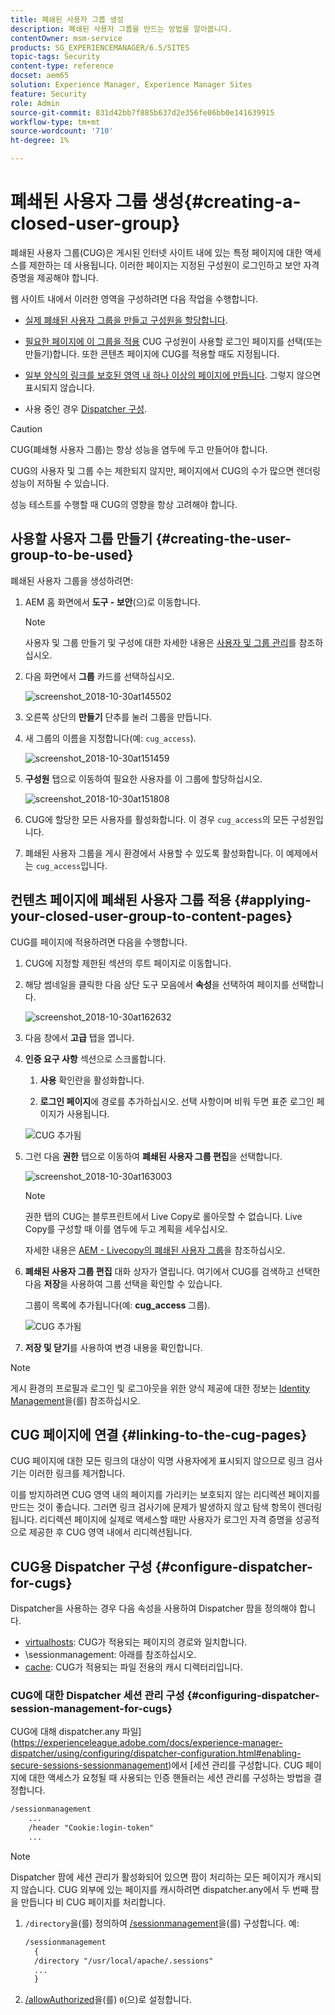 ```yaml
---
title: 폐쇄된 사용자 그룹 생성
description: 폐쇄된 사용자 그룹을 만드는 방법을 알아봅니다.
contentOwner: msm-service
products: SG_EXPERIENCEMANAGER/6.5/SITES
topic-tags: Security
content-type: reference
docset: aem65
solution: Experience Manager, Experience Manager Sites
feature: Security
role: Admin
source-git-commit: 831d42bb7f885b637d2e356fe06bb0e141639915
workflow-type: tm+mt
source-wordcount: '710'
ht-degree: 1%

---
```


# 폐쇄된 사용자 그룹 생성{#creating-a-closed-user-group}

폐쇄된 사용자 그룹(CUG)은 게시된 인터넷 사이트 내에 있는 특정 페이지에 대한 액세스를 제한하는 데 사용됩니다. 이러한 페이지는 지정된 구성원이 로그인하고 보안 자격 증명을 제공해야 합니다.

웹 사이트 내에서 이러한 영역을 구성하려면 다음 작업을 수행합니다.

* [실제 폐쇄된 사용자 그룹을 만들고 구성원을 할당합니다](#creating-the-user-group-to-be-used).

* [필요한 페이지에 이 그룹을 적용](#applying-your-closed-user-group-to-content-pages) CUG 구성원이 사용할 로그인 페이지를 선택(또는 만들기)합니다. 또한 콘텐츠 페이지에 CUG를 적용할 때도 지정됩니다.

* [일부 양식의 링크를 보호된 영역 내 하나 이상의 페이지에 만듭니다](#linking-to-the-cug-pages). 그렇지 않으면 표시되지 않습니다.

* 사용 중인 경우 [Dispatcher 구성](#configure-dispatcher-for-cugs).

>[!CAUTION]
>
>CUG(폐쇄형 사용자 그룹)는 항상 성능을 염두에 두고 만들어야 합니다.
>
>CUG의 사용자 및 그룹 수는 제한되지 않지만, 페이지에서 CUG의 수가 많으면 렌더링 성능이 저하될 수 있습니다.
>
>성능 테스트를 수행할 때 CUG의 영향을 항상 고려해야 합니다.

## 사용할 사용자 그룹 만들기 {#creating-the-user-group-to-be-used}

폐쇄된 사용자 그룹을 생성하려면:

1. AEM 홈 화면에서 **도구 - 보안**(으)로 이동합니다.

   >[!NOTE]
   >
   >사용자 및 그룹 만들기 및 구성에 대한 자세한 내용은 [사용자 및 그룹 관리](/help/sites-administering/security.md#managing-users-and-groups)를 참조하십시오.

1. 다음 화면에서 **그룹** 카드를 선택하십시오.

   ![screenshot_2018-10-30at145502](assets/screenshot_2018-10-30at145502.png)

1. 오른쪽 상단의 **만들기** 단추를 눌러 그룹을 만듭니다.
1. 새 그룹의 이름을 지정합니다(예: `cug_access`).

   ![screenshot_2018-10-30at151459](assets/screenshot_2018-10-30at151459.png)

1. **구성원** 탭으로 이동하여 필요한 사용자를 이 그룹에 할당하십시오.

   ![screenshot_2018-10-30at151808](assets/screenshot_2018-10-30at151808.png)

1. CUG에 할당한 모든 사용자를 활성화합니다. 이 경우 `cug_access`의 모든 구성원입니다.
1. 폐쇄된 사용자 그룹을 게시 환경에서 사용할 수 있도록 활성화합니다. 이 예제에서는 `cug_access`입니다.

## 컨텐츠 페이지에 폐쇄된 사용자 그룹 적용 {#applying-your-closed-user-group-to-content-pages}

CUG를 페이지에 적용하려면 다음을 수행합니다.

1. CUG에 지정할 제한된 섹션의 루트 페이지로 이동합니다.
1. 해당 썸네일을 클릭한 다음 상단 도구 모음에서 **속성**&#x200B;을 선택하여 페이지를 선택합니다.

   ![screenshot_2018-10-30at162632](assets/screenshot_2018-10-30at162632.png)

1. 다음 창에서 **고급** 탭을 엽니다.

1. **인증 요구 사항** 섹션으로 스크롤합니다.

   1. **사용** 확인란을 활성화합니다.

   1. **로그인 페이지**에 경로를 추가하십시오.
선택 사항이며 비워 두면 표준 로그인 페이지가 사용됩니다.

   ![CUG 추가됨](assets/cug-authentication-requirement.png)

1. 그런 다음 **권한** 탭으로 이동하여 **폐쇄된 사용자 그룹 편집**&#x200B;을 선택합니다.

   ![screenshot_2018-10-30at163003](assets/screenshot_2018-10-30at163003.png)

   >[!NOTE]
   >
   >권한 탭의 CUG는 블루프린트에서 Live Copy로 롤아웃할 수 없습니다. Live Copy를 구성할 때 이를 염두에 두고 계획을 세우십시오.
   >
   >자세한 내용은 [AEM - Livecopy의 폐쇄된 사용자 그룹](closed-user-groups.md#aem-livecopy)을 참조하십시오.

1. **폐쇄된 사용자 그룹 편집** 대화 상자가 열립니다. 여기에서 CUG를 검색하고 선택한 다음 **저장**&#x200B;을 사용하여 그룹 선택을 확인할 수 있습니다.

   그룹이 목록에 추가됩니다(예: **cug_access** 그룹).

   ![CUG 추가됨](assets/cug-added.png)

1. **저장 및 닫기**&#x200B;를 사용하여 변경 내용을 확인합니다.

>[!NOTE]
>
>게시 환경의 프로필과 로그인 및 로그아웃을 위한 양식 제공에 대한 정보는 [Identity Management](/help/sites-administering/identity-management.md)을(를) 참조하십시오.

## CUG 페이지에 연결 {#linking-to-the-cug-pages}

CUG 페이지에 대한 모든 링크의 대상이 익명 사용자에게 표시되지 않으므로 링크 검사기는 이러한 링크를 제거합니다.

이를 방지하려면 CUG 영역 내의 페이지를 가리키는 보호되지 않는 리디렉션 페이지를 만드는 것이 좋습니다. 그러면 링크 검사기에 문제가 발생하지 않고 탐색 항목이 렌더링됩니다. 리디렉션 페이지에 실제로 액세스할 때만 사용자가 로그인 자격 증명을 성공적으로 제공한 후 CUG 영역 내에서 리디렉션됩니다.

## CUG용 Dispatcher 구성 {#configure-dispatcher-for-cugs}

Dispatcher을 사용하는 경우 다음 속성을 사용하여 Dispatcher 팜을 정의해야 합니다.

* [virtualhosts](https://experienceleague.adobe.com/docs/experience-manager-dispatcher/using/configuring/dispatcher-configuration.html#identifying-virtual-hosts-virtualhosts): CUG가 적용되는 페이지의 경로와 일치합니다.
* \sessionmanagement: 아래를 참조하십시오.
* [cache](https://experienceleague.adobe.com/docs/experience-manager-dispatcher/using/configuring/dispatcher-configuration.html#configuring-the-dispatcher-cache-cache): CUG가 적용되는 파일 전용의 캐시 디렉터리입니다.

### CUG에 대한 Dispatcher 세션 관리 구성 {#configuring-dispatcher-session-management-for-cugs}

CUG에 대해 dispatcher.any 파일](https://experienceleague.adobe.com/docs/experience-manager-dispatcher/using/configuring/dispatcher-configuration.html#enabling-secure-sessions-sessionmanagement)에서 [세션 관리를 구성합니다. CUG 페이지에 대한 액세스가 요청될 때 사용되는 인증 핸들러는 세션 관리를 구성하는 방법을 결정합니다.

```xml
/sessionmanagement
    ...
    /header "Cookie:login-token"
    ...
```

>[!NOTE]
>
>Dispatcher 팜에 세션 관리가 활성화되어 있으면 팜이 처리하는 모든 페이지가 캐시되지 않습니다. CUG 외부에 있는 페이지를 캐시하려면 dispatcher.any에서 두 번째 팜을 만듭니다
>비 CUG 페이지를 처리합니다.

1. `/directory`을(를) 정의하여 [/sessionmanagement](https://experienceleague.adobe.com/docs/experience-manager-dispatcher/using/configuring/dispatcher-configuration.html#enabling-secure-sessions-sessionmanagement)을(를) 구성합니다. 예:

   ```xml
   /sessionmanagement
     {
     /directory "/usr/local/apache/.sessions"
     ...
     }
   ```

1. [/allowAuthorized](https://experienceleague.adobe.com/docs/experience-manager-dispatcher/using/configuring/dispatcher-configuration.html#caching-when-authentication-is-used)을(를) `0`(으)로 설정합니다.

